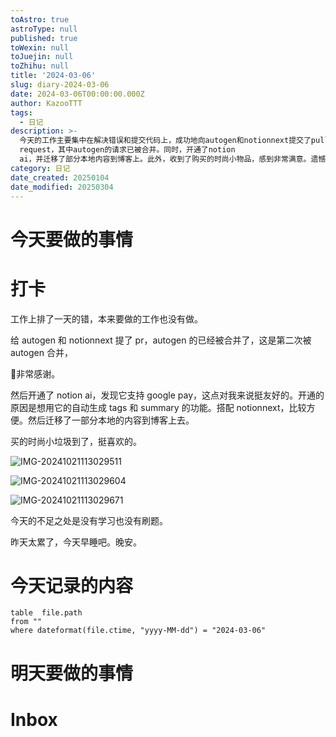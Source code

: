```yaml
---
toAstro: true
astroType: null
published: true
toWexin: null
toJuejin: null
toZhihu: null
title: '2024-03-06'
slug: diary-2024-03-06
date: 2024-03-06T00:00:00.000Z
author: KazooTTT
tags:
  - 日记
description: >-
  今天的工作主要集中在解决错误和提交代码上，成功地向autogen和notionnext提交了pull
  request，其中autogen的请求已被合并。同时，开通了notion
  ai，并迁移了部分本地内容到博客上。此外，收到了购买的时尚小物品，感到非常满意。遗憾的是，今天没有进行学习和刷题。计划早点休息，为明天做准备。
category: 日记
date_created: 20250104
date_modified: 20250304
---
```


# 今天要做的事情

# 打卡

工作上排了一天的错，本来要做的工作也没有做。

给 autogen 和 notionnext 提了 pr，autogen 的已经被合并了，这是第二次被 autogen 合并，

🙏非常感谢。

然后开通了 notion ai，发现它支持 google pay，这点对我来说挺友好的。开通的原因是想用它的自动生成 tags 和 summary 的功能。搭配 notionnext，比较方便。然后迁移了一部分本地的内容到博客上去。

买的时尚小垃圾到了，挺喜欢的。

![IMG-20241021113029511](<https://pictures.kazoottt.top/2024/11/20241125-30be30b76c47cff90a88e37b7562e1ed.png>)

![IMG-20241021113029604](<https://pictures.kazoottt.top/2024/11/20241125-15265af8fa83af8ec5365f588256f85b.jpeg>)

![IMG-20241021113029671](<https://pictures.kazoottt.top/2024/11/20241125-c33b78a016b48a6729cb3aa8e939e125.jpeg>)

今天的不足之处是没有学习也没有刷题。

昨天太累了，今天早睡吧。晚安。

# 今天记录的内容

```dataview
table  file.path
from ""
where dateformat(file.ctime, "yyyy-MM-dd") = "2024-03-06"
```

# 明天要做的事情

# Inbox

<!-- start of weread -->
<!-- end of weread -->
